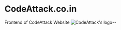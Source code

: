 # CodeAttack.co.in
Frontend of CodeAttack Website
<img src="https://freshlybuilt.com/wp-content/uploads/group-avatars/1/5d68c4383068b-bpfull.png" alt="CodeAttack's logo">--
